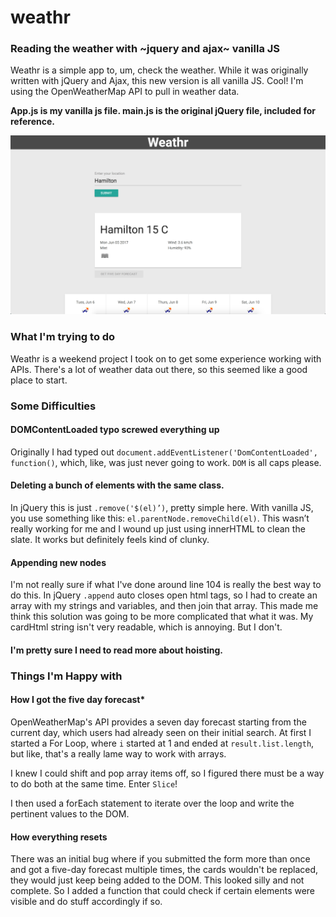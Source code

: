 # weathr

### Reading the weather with ~jquery and ajax~ vanilla JS

Weathr is a simple app to, um, check the weather. While it was originally written with jQuery and Ajax, this new version is all vanilla JS. Cool! I'm using the OpenWeatherMap API to pull in weather data.

__App.js is my vanilla js file. main.js is the original jQuery file, included for reference.__

![Weathr app screenshot - Colin Rabyniuk](https://raw.githubusercontent.com/colinxr/weathr/master/weathr.png)

### What I'm trying to do

Weathr is a weekend project I took on to get some experience working with APIs. There's a lot of weather data out there, so this seemed like a good place to start.

### Some Difficulties
#### DOMContentLoaded typo screwed everything up
Originally I had typed out `document.addEventListener('DomContentLoaded', function()`, which, like, was just never going to work. `DOM` is all caps please.

#### Deleting a bunch of elements with the same class.
 In jQuery this is just `.remove('$(el)’)`, pretty simple here. With vanilla JS, you use something like this: `el.parentNode.removeChild(el)`. This wasn’t really working for me and I wound up just using innerHTML to clean the slate. It works but definitely feels kind of clunky.

#### Appending new nodes
 I'm not really sure if what I've done around line 104 is really the best way to do this. In jQuery `.append` auto closes open html tags, so I had to create an array with my strings and variables, and then join that array. This made me think this solution was going to be more complicated that what it was. My cardHtml string isn't very readable, which is annoying. But I don't.

#### I'm pretty sure I need to read more about hoisting.

### Things I'm Happy with

#### How I got the five day forecast*
 OpenWeatherMap's API provides a seven day forecast starting from the current day, which users had already seen on their initial search. At first I started a For Loop, where `i` started at 1 and ended at `result.list.length`, but like, that's a really lame way to work with arrays.

 I knew I could shift and pop array items off, so I figured there must be a way to do both at the same time. Enter `Slice`!

 I then used a forEach statement to iterate over the loop and write the pertinent values to the DOM.

#### How everything resets
 There was an initial bug where if you submitted the form more than once and got a five-day forecast multiple times, the cards wouldn't be replaced, they would just keep being added to the DOM. This looked silly and not complete. So I added a function that could check if certain elements were visible and do stuff accordingly if so.
